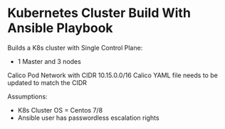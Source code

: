 # Kubernetes Cluster Build With Ansible Playbook

Builds a K8s cluster with Single Control Plane:
- 1 Master and 3 nodes

Calico Pod Network with CIDR 10.15.0.0/16
Calico YAML file needs to be updated to match the CIDR

Assumptions:
- K8s Cluster OS = Centos 7/8
- Ansible user has passwordless escalation rights


